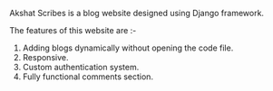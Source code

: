 Akshat Scribes is a blog website designed using Django framework.

The features of this website are :-
1. Adding blogs dynamically without opening the code file.
2. Responsive.
3. Custom authentication system.
4. Fully functional comments section.
